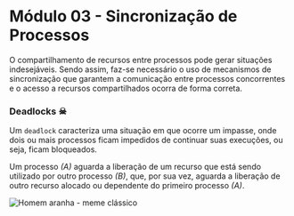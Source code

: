 # Módulo 03 - Sincronização de Processos

O compartilhamento de recursos entre processos pode gerar situações indesejáveis. Sendo assim, faz-se necessário o uso de mecanismos de sincronização que garantem a comunicação entre processos concorrentes e o acesso a recursos compartilhados ocorra de forma correta.

### Deadlocks ☠

Um `deadlock` caracteriza uma situação em que ocorre um impasse, onde dois ou mais processos ficam impedidos de continuar suas execuções, ou seja, ficam bloqueados.

Um processo _(A)_ aguarda a liberação de um recurso que está sendo utilizado por outro processo _(B)_, que, por sua vez, aguarda a liberação de outro recurso alocado ou dependente do primeiro processo _(A)_.

![Homem aranha -  meme clássico](https://cdn.dicionariopopular.com/imagens/homem-aranha-meme-apontando-1-0.jpg)
